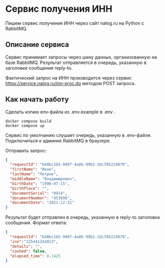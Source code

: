 # Сервис получения ИНН

Пишем сервис получения ИНН через сайт nalog.ru на Python с RabbitMQ. 


## Описание сервиса

Сервис принимает запросы через шину данных, организованную на базе RabbitMQ. Результат отправляется в очередь, 
указанную в заголовке сообщения reply-to.

Фактический запрос на ИНН производится через сервис https://service.nalog.ru/inn-proc.do методом POST запроса.

## Как начать работу

Сделать копию env-файла из .env.example в .env .

```shell
docker compose build
docker compose up
```

Сервис по умолчанию слушает очередь, указанную в .env-файле. Подключиться к админке RabbitMQ в браузере. 

Отправить запрос:
```json
{
  "requestId": "b48bc1b5-996f-4a8b-99b2-2dcf85224070",
  "firstName": "Иван", 
  "lastName": "Петров",
  "middleName": "Владимирович",
  "birthDate": "1990-07-15",
  "birthPlace": "",
  "documentSerial": "0914",
  "documentNumber": "453696",
  "documentDate": "2021-12-31"
}
```

Результат будет отправлен в очередь, указанную в reply-to заголовка сообщения. Формат ответа:

```json
{
  "requestId": "b48bc1b5-996f-4a8b-99b2-2dcf85224070",
  "inn":"125441241013",
  "details": "",
  "cashed": false,
  "elapsed_time": 0.1425
}
```